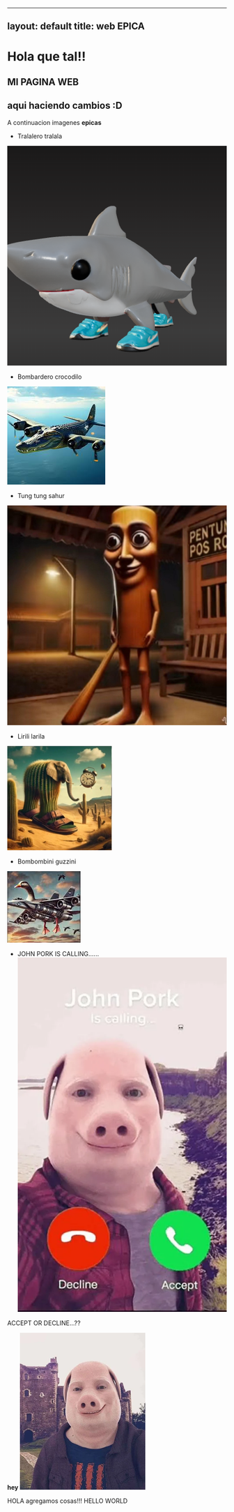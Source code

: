 
---
layout: default
title: web EPICA
---

# Hola que tal!! 
## MI PAGINA WEB

## aqui haciendo cambios :D

A continuacion imagenes **epicas**

- Tralalero tralala

![Tralalero tralala](trala.png)
- Bombardero crocodilo

![Bombardero crocodilo](bombardero.webp)
- Tung tung sahur

![Tung tung sahur](tung.jpg)
- Lirili larila

![Lirili larila](Lirililalila.webp)
- Bombombini guzzini

![Bombombini guzzini](bombombini.png)

- JOHN PORK IS CALLING......
![John pork](mail.webp)

ACCEPT OR DECLINE...??

**hey**
![John pork hey](John-Pork.webp)

HOLA agregamos cosas!!! HELLO WORLD